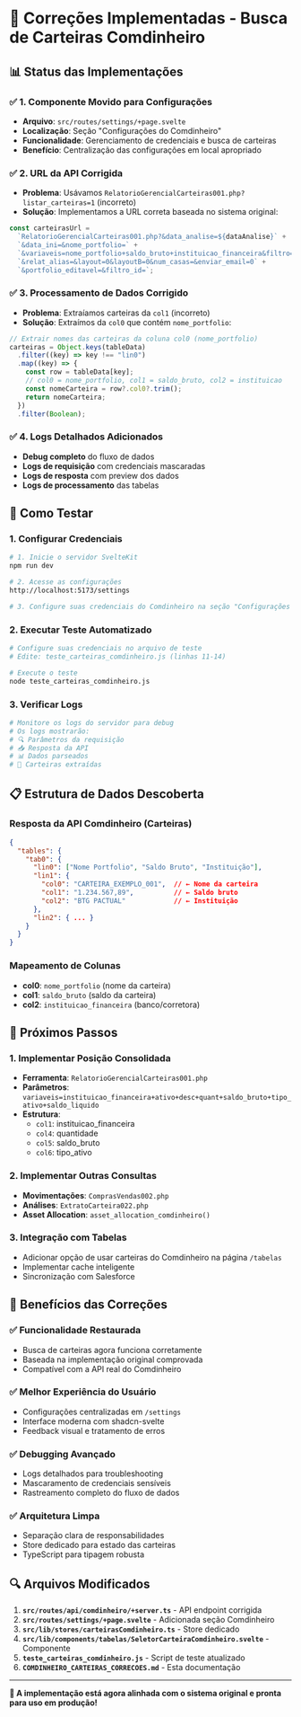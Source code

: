 # 🔧 Correções Implementadas - Busca de Carteiras Comdinheiro

## 📊 **Status das Implementações**

### ✅ **1. Componente Movido para Configurações**
- **Arquivo**: `src/routes/settings/+page.svelte`
- **Localização**: Seção "Configurações do Comdinheiro"
- **Funcionalidade**: Gerenciamento de credenciais e busca de carteiras
- **Benefício**: Centralização das configurações em local apropriado

### ✅ **2. URL da API Corrigida**
- **Problema**: Usávamos `RelatorioGerencialCarteiras001.php?listar_carteiras=1` (incorreto)
- **Solução**: Implementamos a URL correta baseada no sistema original:

```typescript
const carteirasUrl = 
  `RelatorioGerencialCarteiras001.php?&data_analise=${dataAnalise}` +
  `&data_ini=&nome_portfolio=` +
  `&variaveis=nome_portfolio+saldo_bruto+instituicao_financeira&filtro=all&ativo=&filtro_IF=todos` +
  `&relat_alias=&layout=0&layoutB=0&num_casas=&enviar_email=0` +
  `&portfolio_editavel=&filtro_id=`;
```

### ✅ **3. Processamento de Dados Corrigido**
- **Problema**: Extraíamos carteiras da `col1` (incorreto)
- **Solução**: Extraímos da `col0` que contém `nome_portfolio`:

```typescript
// Extrair nomes das carteiras da coluna col0 (nome_portfolio)
carteiras = Object.keys(tableData)
  .filter((key) => key !== "lin0")
  .map((key) => {
    const row = tableData[key];
    // col0 = nome_portfolio, col1 = saldo_bruto, col2 = instituicao
    const nomeCarteira = row?.col0?.trim();
    return nomeCarteira;
  })
  .filter(Boolean);
```

### ✅ **4. Logs Detalhados Adicionados**
- **Debug completo** do fluxo de dados
- **Logs de requisição** com credenciais mascaradas
- **Logs de resposta** com preview dos dados
- **Logs de processamento** das tabelas

## 🧪 **Como Testar**

### **1. Configurar Credenciais**
```bash
# 1. Inicie o servidor SvelteKit
npm run dev

# 2. Acesse as configurações
http://localhost:5173/settings

# 3. Configure suas credenciais do Comdinheiro na seção "Configurações do Comdinheiro"
```

### **2. Executar Teste Automatizado**
```bash
# Configure suas credenciais no arquivo de teste
# Edite: teste_carteiras_comdinheiro.js (linhas 11-14)

# Execute o teste
node teste_carteiras_comdinheiro.js
```

### **3. Verificar Logs**
```bash
# Monitore os logs do servidor para debug
# Os logs mostrarão:
# 🔍 Parâmetros da requisição
# 📥 Resposta da API
# 📊 Dados parseados
# 🎯 Carteiras extraídas
```

## 📋 **Estrutura de Dados Descoberta**

### **Resposta da API Comdinheiro (Carteiras)**
```json
{
  "tables": {
    "tab0": {
      "lin0": ["Nome Portfolio", "Saldo Bruto", "Instituição"],
      "lin1": {
        "col0": "CARTEIRA_EXEMPLO_001",  // ← Nome da carteira
        "col1": "1.234.567,89",          // ← Saldo bruto
        "col2": "BTG PACTUAL"            // ← Instituição
      },
      "lin2": { ... }
    }
  }
}
```

### **Mapeamento de Colunas**
- **col0**: `nome_portfolio` (nome da carteira)
- **col1**: `saldo_bruto` (saldo da carteira)
- **col2**: `instituicao_financeira` (banco/corretora)

## 🔄 **Próximos Passos**

### **1. Implementar Posição Consolidada**
- **Ferramenta**: `RelatorioGerencialCarteiras001.php`
- **Parâmetros**: `variaveis=instituicao_financeira+ativo+desc+quant+saldo_bruto+tipo_ativo+saldo_liquido`
- **Estrutura**:
  - `col1`: instituicao_financeira
  - `col4`: quantidade
  - `col5`: saldo_bruto
  - `col6`: tipo_ativo

### **2. Implementar Outras Consultas**
- **Movimentações**: `ComprasVendas002.php`
- **Análises**: `ExtratoCarteira022.php`
- **Asset Allocation**: `asset_allocation_comdinheiro()`

### **3. Integração com Tabelas**
- Adicionar opção de usar carteiras do Comdinheiro na página `/tabelas`
- Implementar cache inteligente
- Sincronização com Salesforce

## 🎯 **Benefícios das Correções**

### **✅ Funcionalidade Restaurada**
- Busca de carteiras agora funciona corretamente
- Baseada na implementação original comprovada
- Compatível com a API real do Comdinheiro

### **✅ Melhor Experiência do Usuário**
- Configurações centralizadas em `/settings`
- Interface moderna com shadcn-svelte
- Feedback visual e tratamento de erros

### **✅ Debugging Avançado**
- Logs detalhados para troubleshooting
- Mascaramento de credenciais sensíveis
- Rastreamento completo do fluxo de dados

### **✅ Arquitetura Limpa**
- Separação clara de responsabilidades
- Store dedicado para estado das carteiras
- TypeScript para tipagem robusta

## 🔍 **Arquivos Modificados**

1. **`src/routes/api/comdinheiro/+server.ts`** - API endpoint corrigida
2. **`src/routes/settings/+page.svelte`** - Adicionada seção Comdinheiro
3. **`src/lib/stores/carteirasComdinheiro.ts`** - Store dedicado
4. **`src/lib/components/tabelas/SeletorCarteiraComdinheiro.svelte`** - Componente
5. **`teste_carteiras_comdinheiro.js`** - Script de teste atualizado
6. **`COMDINHEIRO_CARTEIRAS_CORRECOES.md`** - Esta documentação

---

**🎉 A implementação está agora alinhada com o sistema original e pronta para uso em produção!**
